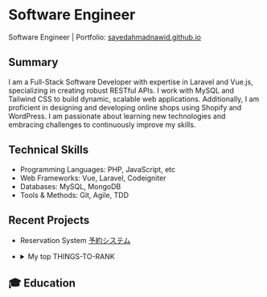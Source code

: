 
# Software Engineer
Software Engineer | Portfolio: [sayedahmadnawid.github.io](https://sayedahmadnawid.github.io/Resume/)

## Summary
I am a Full-Stack Software Developer with expertise in Laravel and Vue.js, specializing in creating robust RESTful APIs. I work with MySQL and Tailwind CSS to build dynamic, scalable web applications. Additionally, I am proficient in designing and developing online shops using Shopify and WordPress. I am passionate about learning new technologies and embracing challenges to continuously improve my skills.

## Technical Skills
- Programming Languages: PHP, JavaScript, etc 
- Web Frameworks: Vue, Laravel, Codeigniter
- Databases: MySQL, MongoDB
- Tools & Methods: Git, Agile, TDD

## Recent Projects
- Reservation System  [予約システム](https://reservation.urbanpicnic.jp)
-  <details>
   <summary>My top THINGS-TO-RANK</summary>
  
   YOUR TABLE
  
   </details>
## 🎓 Education

